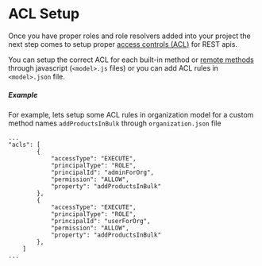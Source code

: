 # ACL Setup
Once you have proper roles and role resolvers added into your project the next step comes to setup proper [access controls (ACL)](https://loopback.io/doc/en/lb2/Controlling-data-access.html) for REST apis. 

You can setup the correct ACL for each built-in method or [remote methods](http://loopback.io/doc/en/lb3/Remote-methods.html) through javascript (`<model>.js` files) or you can add ACL rules in `<model>.json` file.


##### Example
For example, lets setup some ACL rules in organization model for a custom method names `addProductsInBulk` through `organization.json` file

```
...
"acls": [
        {
            "accessType": "EXECUTE",
            "principalType": "ROLE",
            "principalId": "adminForOrg",
            "permission": "ALLOW",
            "property": "addProductsInBulk"
        },
        {
            "accessType": "EXECUTE",
            "principalType": "ROLE",
            "principalId": "userForOrg",
            "permission": "ALLOW",
            "property": "addProductsInBulk"
        },
    ]
...
```